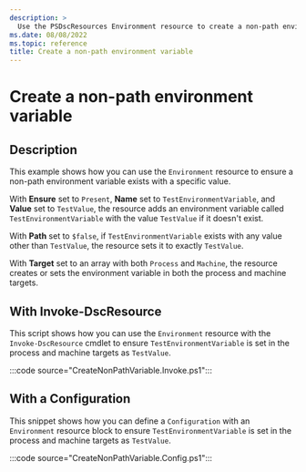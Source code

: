```yaml
---
description: >
  Use the PSDscResources Environment resource to create a non-path environment variable.
ms.date: 08/08/2022
ms.topic: reference
title: Create a non-path environment variable
---
```


# Create a non-path environment variable

## Description

This example shows how you can use the `Environment` resource to ensure a non-path environment
variable exists with a specific value.

With **Ensure** set to `Present`, **Name** set to `TestEnvironmentVariable`, and **Value** set to
`TestValue`, the resource adds an environment variable called `TestEnvironmentVariable` with the
value `TestValue` if it doesn't exist.

With **Path** set to `$false`, if `TestEnvironmentVariable` exists with any value other than
`TestValue`, the resource sets it to exactly `TestValue`.

With **Target** set to an array with both `Process` and `Machine`, the resource creates or sets the
environment variable in both the process and machine targets.

## With Invoke-DscResource

This script shows how you can use the `Environment` resource with the `Invoke-DscResource` cmdlet to
ensure `TestEnvironmentVariable` is set in the process and machine targets as `TestValue`.

:::code source="CreateNonPathVariable.Invoke.ps1":::

## With a Configuration

This snippet shows how you can define a `Configuration` with an `Environment` resource block to
ensure `TestEnvironmentVariable` is set in the process and machine targets as `TestValue`.

:::code source="CreateNonPathVariable.Config.ps1":::
